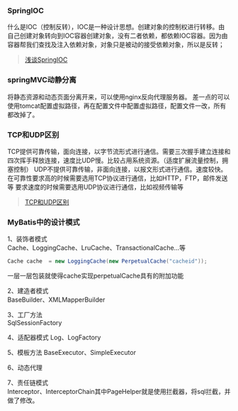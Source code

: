 ### SpringIOC
什么是IOC（控制反转），IOC是一种设计思想。创建对象的控制权进行转移。由自己创建对象转向到IOC容器创建对象，没有二者依赖，都依赖IOC容器。因为由容器帮我们查找及注入依赖对象，对象只是被动的接受依赖对象，所以是反转；

> [浅谈SpringIOC](https://blog.csdn.net/luoyepiaoxue2014/article/details/72426666)

### springMVC动静分离
将静态资源和动态页面分离开来，可以使用nginx反向代理服务器。
差一点的可以使用tomcat配置虚拟路径，再在配置文件中配置虚拟路径，配置文件一改，所有都改掉了。

### TCP和UDP区别
TCP提供可靠传输，面向连接，以字节流形式进行通信。需要三次握手建立连接和四次挥手释放连接，速度比UDP慢。比较占用系统资源。（适度扩展流量控制，拥塞控制）
UDP不提供可靠传输，非面向连接，以报文形式进行通信。速度较快。
在可靠性要求高的时候需要选用TCP协议进行通信，比如HTTP，FTP，邮件发送等
要求速度的时候需要选用UDP协议进行通信，比如视频传输等
> [TCP和UDP区别](https://www.cnblogs.com/xiaomayizoe/p/5258754.html)

### MyBatis中的设计模式
1、装饰者模式    
Cache、LoggingCache、LruCache、TransactionalCache...等
```java
Cache cache  = new LoggingCache(new PerpetualCache("cacheid"));
```
一层一层包装就使得cache实现perpetualCache具有的附加功能   

2、建造者模式   
BaseBuilder、XMLMapperBuilder    

3、工厂方法   
SqlSessionFactory   

4、适配器模式
Log、LogFactory   

5、模板方法
BaseExecutor、SimpleExecutor   

6、动态代理

7、责任链模式   
Interceptor、InterceptorChain其中PageHelper就是使用拦截器，将sql拦截，并做了修改。



